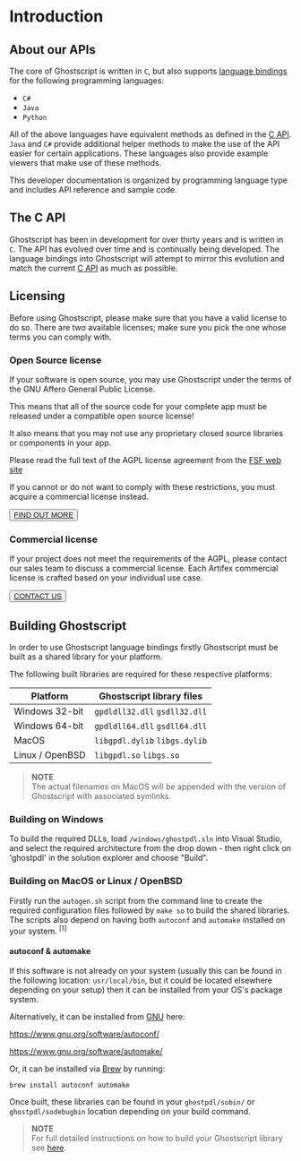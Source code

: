 # Introduction

<div class="banner intro">
    <div class="default-text"></div>
    <div class="vendor-logo gs-logo"></div>
    <div class="vendor-logo c-sharp-logo"></div>
    <div class="vendor-logo java-logo"></div>
    <div class="vendor-logo python-logo"></div>
</div>

## About our APIs

The core of Ghostscript is written in `C`, but also supports [language bindings] for the following programming languages:

* `C#`
* `Java`
* `Python`

All of the above languages have equivalent methods as defined in the [C API]. `Java` and `C#` provide additional helper methods to make the use of the API easier for certain applications. These languages also provide example viewers that make use of these methods.

This developer documentation is organized by programming language type and includes API reference and sample code.

## The C API

<div class="vendor-logo c-logo"></div>
<p/>

Ghostscript has been in development for over thirty years and is written in `C`. The API has evolved over time and is continually being developed. The language bindings into Ghostscript will attempt to mirror this evolution and match the current [C API] as much as possible.

## Licensing

Before using Ghostscript, please make sure that you have a valid license to do so. There are two available licenses; make sure you pick the one whose terms you can comply with.

### Open Source license

If your software is open source, you may use Ghostscript under the terms of the GNU Affero General Public License.

This means that all of the source code for your complete app must be released under a compatible open source license!

It also means that you may not use any proprietary closed source libraries or components in your app.

Please read the full text of the AGPL license agreement from the [FSF web site]

If you cannot or do not want to comply with these restrictions, you must acquire a commercial license instead.

<button class="cta orange"><a href="https://artifex.com/licensing/" target="new">FIND OUT MORE</a></button>

### Commercial license

If your project does not meet the requirements of the AGPL, please contact our sales team to discuss a commercial license. Each Artifex commercial license is crafted based on your individual use case.

<button class="cta orange"><a href="https://artifex.com/contact/" target="new">CONTACT US</a></button>


## Building Ghostscript

In order to use Ghostscript language bindings firstly Ghostscript must be built as a shared library for your platform.

The following built libraries are required for these respective platforms:

| Platform | Ghostscript library files |
|---|---|
|Windows 32-bit|`gpdldll32.dll` `gsdll32.dll`|
|Windows 64-bit|`gpdldll64.dll` `gsdll64.dll`|
|MacOS|`libgpdl.dylib` `libgs.dylib`|
|Linux / OpenBSD|`libgpdl.so` `libgs.so`|


> **NOTE**<br>
> The actual filenames on MacOS will be appended with the version of Ghostscript with associated symlinks.

### Building on Windows

To build the required DLLs, load `/windows/ghostpdl.sln` into Visual Studio, and select the required architecture from the drop down - then right click on 'ghostpdl' in the solution explorer and choose "Build".


### Building on MacOS or Linux / OpenBSD

Firstly run the `autogen.sh` script from the command line to create the required configuration files followed by `make so` to build the shared libraries. The scripts also depend on having both `autoconf` and `automake` installed on your system. <sup>[1]</sup>

#### autoconf & automake

If this software is not already on your system (usually this can be found in the following location: `usr/local/bin`, but it could be located elsewhere depending on your setup) then it can be installed from your OS's package system.


Alternatively, it can be installed from [GNU] here:

https://www.gnu.org/software/autoconf/

https://www.gnu.org/software/automake/

Or, it can be installed via [Brew] by running:

```
brew install autoconf automake
```

Once built, these libraries can be found in your `ghostpdl/sobin/` or `ghostpdl/sodebugbin` location depending on your build command.



> **NOTE**<br>
> For full detailed instructions on how to build your Ghostscript library see [here].
>

[Python]: https://www.python.org/
[Brew]: https://brew.sh/
[GNU]: https://www.gnu.org/

[C API]: https://www.ghostscript.com/doc/current/API.htm
[FSF web site]: https://www.gnu.org/licenses/agpl-3.0.html
[here]: https://ghostscript.com/doc/current/Make.htm
[language bindings]: https://en.wikipedia.org/wiki/Language_binding
